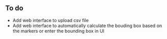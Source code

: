 ## To do


- Add web interface to upload csv file
- Add web interface to automatically calculate the bouding box based on the markers or enter the bounding box in UI
